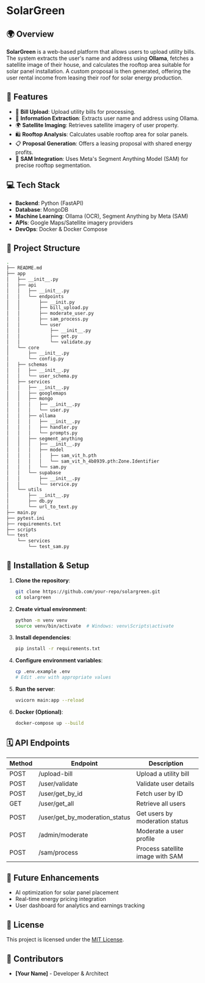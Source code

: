 # SolarGreen

## 🌍 Overview
**SolarGreen** is a web-based platform that allows users to upload utility bills. The system extracts the user's name and address using **Ollama**, fetches a satellite image of their house, and calculates the rooftop area suitable for solar panel installation. A custom proposal is then generated, offering the user rental income from leasing their roof for solar energy production.

## 🚀 Features
- 📂 **Bill Upload**: Upload utility bills for processing.
- 🔎 **Information Extraction**: Extracts user name and address using Ollama.
- 🌍 **Satellite Imaging**: Retrieves satellite imagery of user property.
- 🛍️ **Rooftop Analysis**: Calculates usable rooftop area for solar panels.
- 📋 **Proposal Generation**: Offers a leasing proposal with shared energy profits.
- 🔗 **SAM Integration**: Uses Meta's Segment Anything Model (SAM) for precise rooftop segmentation.

## 💻 Tech Stack
- **Backend**: Python (FastAPI)
- **Database**: MongoDB
- **Machine Learning**: Ollama (OCR), Segment Anything by Meta (SAM)
- **APIs**: Google Maps/Satellite imagery providers
- **DevOps**: Docker & Docker Compose

## 📂 Project Structure
```bash
.
├── README.md
├── app
│   ├── __init__.py
│   ├── api
│   │   ├── __init__.py
│   │   └── endpoints
│   │       ├── __init.py
│   │       ├── bill_upload.py
│   │       ├── moderate_user.py
│   │       ├── sam_process.py
│   │       └── user
│   │           ├── __init__.py
│   │           ├── get.py
│   │           └── validate.py
│   └── core
│       ├── __init__.py
│       └── config.py
│   ├── schemas
│   │   ├── __init__.py
│   │   └── user_schema.py
│   ├── services
│   │   ├── __init__.py
│   │   ├── googlemaps
│   │   ├── mongo
│   │   │   ├── __init__.py
│   │   │   └── user.py
│   │   ├── ollama
│   │   │   ├── __init__.py
│   │   │   ├── handler.py
│   │   │   └── prompts.py
│   │   ├── segment_anything
│   │   │   ├── __init__.py
│   │   │   ├── model
│   │   │   │   ├── sam_vit_h.pth
│   │   │   │   └── sam_vit_h_4b8939.pth:Zone.Identifier
│   │   │   └── sam.py
│   │   └── supabase
│   │       ├── __init__.py
│   │       └── service.py
│   └── utils
│       ├── __init__.py
│       ├── db.py
│       └── url_to_text.py
├── main.py
├── pytest.ini
├── requirements.txt
├── scripts
└── test
    └── services
        └── test_sam.py
```

## 🚧 Installation & Setup
1. **Clone the repository**:
   ```bash
   git clone https://github.com/your-repo/solargreen.git
   cd solargreen
   ```
2. **Create virtual environment**:
   ```bash
   python -m venv venv
   source venv/bin/activate  # Windows: venv\Scripts\activate
   ```
3. **Install dependencies**:
   ```bash
   pip install -r requirements.txt
   ```
4. **Configure environment variables**:
   ```bash
   cp .env.example .env
   # Edit .env with appropriate values
   ```
5. **Run the server**:
   ```bash
   uvicorn main:app --reload
   ```
6. **Docker (Optional)**:
   ```bash
   docker-compose up --build
   ```

## 🗓️ API Endpoints
| Method | Endpoint                  | Description                        |
|--------|---------------------------|------------------------------------|
| POST   | /upload-bill              | Upload a utility bill              |
| POST   | /user/validate            | Validate user details              |
| POST   | /user/get_by_id           | Fetch user by ID                   |
| GET    | /user/get_all             | Retrieve all users                 |
| POST   | /user/get_by_moderation_status | Get users by moderation status  |
| POST   | /admin/moderate           | Moderate a user profile            |
| POST   | /sam/process              | Process satellite image with SAM   |

## 🚀 Future Enhancements
- AI optimization for solar panel placement
- Real-time energy pricing integration
- User dashboard for analytics and earnings tracking

## 📄 License
This project is licensed under the [MIT License](LICENSE).

## 👤 Contributors
- **[Your Name]** - Developer & Architect

